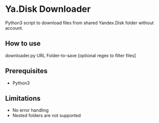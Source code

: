 ﻿# Ya.Disk Downloader

Python3 script to download files from shared Yandex.Disk folder without account.

## How to use

downloader.py URL Folder-to-save [optional regex to filter files]


## Prerequisites

* Python3


## Limitations

* No error handling
* Nested folders are not supported

